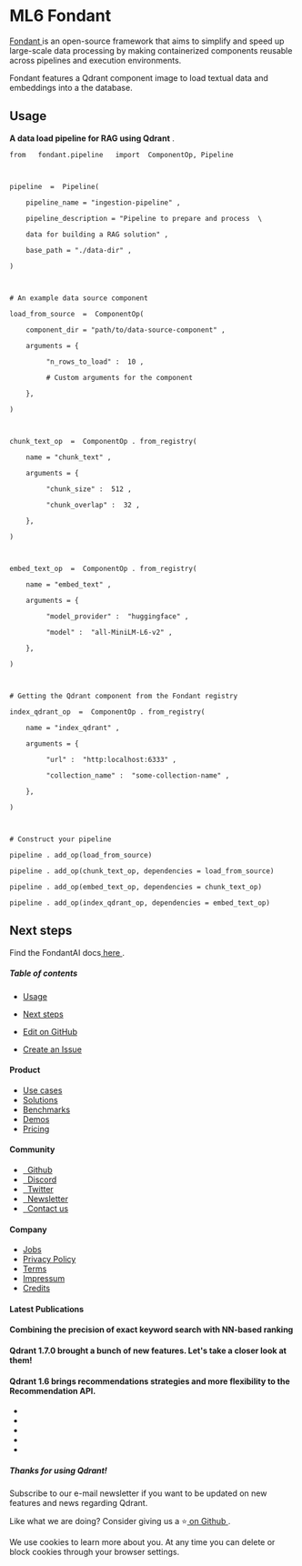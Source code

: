 # ML6 Fondant

[ Fondant ](https://fondant.ai/en/stable/)is an open-source framework that aims to simplify and speed up large-scale data processing by making containerized components reusable across pipelines and execution environments.

Fondant features a Qdrant component image to load textual data and embeddings into a the database.

## Usage

 **A data load pipeline for RAG using Qdrant** .

```
from   fondant.pipeline   import  ComponentOp, Pipeline



pipeline  =  Pipeline(

    pipeline_name = "ingestion-pipeline" ,

    pipeline_description = "Pipeline to prepare and process  \

    data for building a RAG solution" ,

    base_path = "./data-dir" ,

)



# An example data source component 

load_from_source  =  ComponentOp(

    component_dir = "path/to/data-source-component" ,

    arguments = {

         "n_rows_to_load" :  10 ,

         # Custom arguments for the component 

    },

)



chunk_text_op  =  ComponentOp . from_registry(

    name = "chunk_text" ,

    arguments = {

         "chunk_size" :  512 ,

         "chunk_overlap" :  32 ,

    },

)



embed_text_op  =  ComponentOp . from_registry(

    name = "embed_text" ,

    arguments = {

         "model_provider" :  "huggingface" ,

         "model" :  "all-MiniLM-L6-v2" ,

    },

)



# Getting the Qdrant component from the Fondant registry 

index_qdrant_op  =  ComponentOp . from_registry(

    name = "index_qdrant" ,

    arguments = {

         "url" :  "http:localhost:6333" ,

         "collection_name" :  "some-collection-name" ,

    },

)



# Construct your pipeline 

pipeline . add_op(load_from_source)

pipeline . add_op(chunk_text_op, dependencies = load_from_source)

pipeline . add_op(embed_text_op, dependencies = chunk_text_op)

pipeline . add_op(index_qdrant_op, dependencies = embed_text_op)

```

## Next steps

Find the FondantAI docs[ here ](https://fondant.ai/en/stable/).

##### Table of contents

- [ Usage ](https://qdrant.tech/documentation/frameworks/fondant/#usage)
- [ Next steps ](https://qdrant.tech/documentation/frameworks/fondant/#next-steps)


- [ 
 Edit on GitHub
 ](https://github.com/qdrant/landing_page/tree/master/qdrant-landing/content/documentation/frameworks/fondant.md)
- [ 
 Create an Issue
 ](https://github.com/qdrant/landing_page/issues/new/choose)


#### Product

- [ 
Use cases
 ](https://qdrant.tech/use-cases/)
- [ 
Solutions
 ](https://qdrant.tech/solutions/)
- [ 
Benchmarks
 ](https://qdrant.tech/benchmarks/)
- [ 
Demos
 ](https://qdrant.tech/demo/)
- [ 
Pricing
 ](https://qdrant.tech/pricing/)


#### Community

- [ 
 
Github
 ](https://github.com/qdrant/qdrant)
- [ 
 
Discord
 ](https://qdrant.to/discord)
- [ 
 
Twitter
 ](https://qdrant.to/twitter)
- [ 
 
Newsletter
 ](https://qdrant.tech/subscribe/)
- [ 
 
Contact us
 ](https://qdrant.to/contact-us)


#### Company

- [ 
Jobs
 ](https://qdrant.join.com)
- [ 
Privacy Policy
 ](https://qdrant.tech/legal/privacy-policy/)
- [ 
Terms
 ](https://qdrant.tech/legal/terms_and_conditions/)
- [ 
Impressum
 ](https://qdrant.tech/legal/impressum/)
- [ 
Credits
 ](https://qdrant.tech/legal/credits/)


#### Latest Publications

#### Combining the precision of exact keyword search with NN-based ranking

#### Qdrant 1.7.0 brought a bunch of new features. Let's take a closer look at them!

#### Qdrant 1.6 brings recommendations strategies and more flexibility to the Recommendation API.

- [  ](https://github.com/qdrant/qdrant)
- [  ](https://qdrant.to/linkedin)
- [  ](https://qdrant.to/twitter)
- [  ](https://qdrant.to/discord)
- [  ](https://www.youtube.com/channel/UC6ftm8PwH1RU_LM1jwG0LQA)


##### Thanks for using Qdrant!

Subscribe to our e-mail newsletter if you want to be updated on new features and news regarding
Qdrant.

Like what we are doing? Consider giving us a ⭐[ on Github ](https://github.com/qdrant/qdrant).

We use cookies to learn more about you. At any time you can delete or block cookies through your browser settings.
